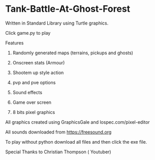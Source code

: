 # Tank-Battle-At-Ghost-Forest

Written in Standard Library using Turtle graphics. 

Click game.py to play

Features

1) Randomly generated maps (terrains, pickups and ghosts)  

2) Onscreen stats (Armour) 

3) Shootem up style action 

4) pvp and pve options 

5) Sound effects

6) Game over screen

7) 8 bits pixel graphics


All graphics created using GraphicsGale and lospec.com/pixel-editor

All sounds downloaded from https://freesound.org

To play without python download all files and then click the exe file.

Special Thanks to Christian Thompson ( Youtuber)
